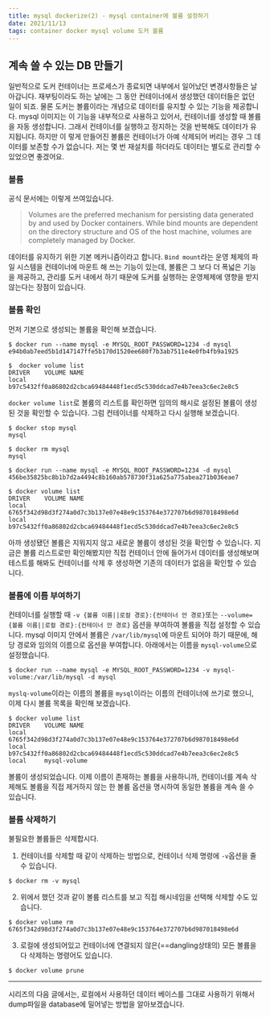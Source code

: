 ```yaml
---
title: mysql dockerize(2) - mysql container에 볼륨 설정하기
date: 2021/11/13
tags: container docker mysql volume 도커 볼륨
---
```


## 계속 쓸 수 있는 DB 만들기

일반적으로 도커 컨테이너는 프로세스가 종료되면 내부에서 일어났던 변경사항들은 날아갑니다. 재부팅이라도 하는 날에는 그 동안 컨테이너에서 생성했던 데이터들은 없던 일이 되죠. 물론 도커는 볼륨이라는 개념으로 데이터를 유지할 수 있는 기능을 제공합니다.
mysql 이미지는 이 기능을 내부적으로 사용하고 있어서, 컨테이너를 생성할 때 볼륨을 자동 생성합니다. 그래서 컨테이너를 실행하고 정지하는 것을 반복해도 데이터가 유지됩니다. 하지만 이 렇게 만들어진 볼륨은 컨테이너가 아예 삭제되어 버리는 경우 그 데이터를 보존할 수가 없습니다.
저는 몇 번 재설치를 하더라도 데이터는 별도로 관리할 수 있었으면 좋겠어요.

### 볼륨

공식 문서에는 이렇게 쓰여있습니다.

> Volumes are the preferred mechanism for persisting data generated by and used by Docker containers.
> While bind mounts are dependent on the directory structure and OS of the host machine, volumes are completely managed by Docker.

데이터를 유지하기 위한 기본 메커니즘이라고 합니다. `Bind mount`라는 운영 체제의 파일 시스템을 컨테이너에 마운트 해 쓰는 기능이 있는데, 볼륨은 그 보다 더 폭넓은 기능을 제공하고, 관리를 도커 내에서 하기 때문에 도커를 실행하는 운영체제에 영향을 받지 않는다는 장점이 있습니다.

### 볼륨 확인

먼저 기본으로 생성되는 볼륨을 확인해 보겠습니다.

```shell
$ docker run --name mysql -e MYSQL_ROOT_PASSWORD=1234 -d mysql
e94b0ab7eed5b1d147147ffe5b170d1520ee680f7b3ab7511e4e0fb4fb9a1925

$  docker volume list
DRIVER    VOLUME NAME
local     b97c5432ff0a86802d2cbca69484448f1ecd5c530ddcad7e4b7eea3c6ec2e8c5
```

`docker volume list`로 볼륨의 리스트를 확인하면 임의의 해시로 설정된 볼륨이 생성된 것을 확인할 수 있습니다.
그럼 컨테이너를 삭제하고 다시 실행해 보겠습니다.

```shell
$ docker stop mysql
mysql

$ docker rm mysql
mysql

$ docker run --name mysql -e MYSQL_ROOT_PASSWORD=1234 -d mysql
456be35825bc8b1b7d2a4494c8b160ab578730f31a625a775abea271b036eae7

$ docker volume list
DRIVER    VOLUME NAME
local     6765f342d98d3f274a0d7c3b137e07e48e9c153764e372707b6d987018498e6d
local     b97c5432ff0a86802d2cbca69484448f1ecd5c530ddcad7e4b7eea3c6ec2e8c5
```

아까 생성됐던 볼륨은 지워지지 않고 새로운 볼륨이 생성된 것을 확인할 수 있습니다. 지금은 볼륨 리스트로만 확인해봤지만 직접 컨테이너 안에 들어가서 데이터를 생성해보며 테스트를 해봐도 컨테이너를 삭제 후 생성하면 기존의 데이터가 없음을 확인할 수 있습니다.

### 볼륨에 이름 부여하기

컨테이너를 실행할 때 `-v {볼륨 이름||로컬 경로}:{컨테이너 안 경로}`또는 `--volume={볼륨 이름||로컬 경로}:{컨테이너 안 경로}` 옵션을 부여하여 볼륨을 직접 설정할 수 있습니다. mysql 이미지 안에서 볼륨은 `/var/lib/mysql`에 마운트 되어야 하기 때문에, 해당 경로와 임의의 이름으로 옵션을 부여합니다. 아래에서는 이름을 `mysql-volume`으로 설정했습니다.

```shell
$ docker run --name mysql -e MYSQL_ROOT_PASSWORD=1234 -v mysql-volume:/var/lib/mysql -d mysql
```

`myslq-volume`이라는 이름의 볼륨을 `mysql`이라는 이름의 컨테이너에 쓰기로 했으니, 이제 다시 볼륨 목록을 확인해 보겠습니다.

```shell
$ docker volume list
DRIVER    VOLUME NAME
local     6765f342d98d3f274a0d7c3b137e07e48e9c153764e372707b6d987018498e6d
local     b97c5432ff0a86802d2cbca69484448f1ecd5c530ddcad7e4b7eea3c6ec2e8c5
local     mysql-volume
```

볼륨이 생성되었습니다. 이제 이름이 존재하는 볼륨을 사용하니까, 컨테이너를 계속 삭제해도 볼륨을 직접 제거하지 않는 한 볼륨 옵션을 명시하여 동일한 볼륨을 계속 쓸 수 있습니다.

### 볼륨 삭제하기

불필요한 볼륨들은 삭제합시다.

1. 컨테이너를 삭제할 때 같이 삭제하는 방법으로, 컨테이너 삭제 명령에 `-v`옵션을 줄 수 있습니다.

```shell
$ docker rm -v mysql
```

2. 위에서 했던 것과 같이 볼륨 리스트를 보고 직접 해시네임을 선택해 삭제할 수도 있습니다.

```shell
$ docker volume rm 6765f342d98d3f274a0d7c3b137e07e48e9c153764e372707b6d987018498e6d
```

3. 로컬에 생성되어있고 컨테이너에 연결되지 않은(==dangling상태의) 모든 볼륨을 다 삭제하는 명령어도 있습니다.

```shell
$ docker volume prune
```

---

시리즈의 다음 글에서는, 로컬에서 사용하던 데이터 베이스를 그대로 사용하기 위해서 dump파일을 database에 밀어넣는 방법을 알아보겠습니다.

